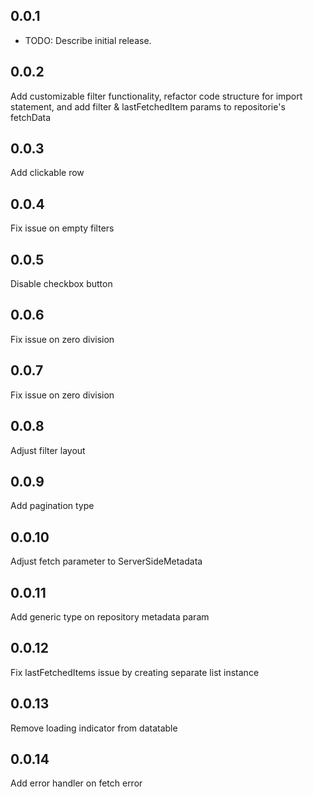 ## 0.0.1

- TODO: Describe initial release.

## 0.0.2

Add customizable filter functionality, refactor code structure for import statement, and add filter & lastFetchedItem params to repositorie's fetchData

## 0.0.3

Add clickable row

## 0.0.4

Fix issue on empty filters

## 0.0.5

Disable checkbox button

## 0.0.6

Fix issue on zero division

## 0.0.7

Fix issue on zero division

## 0.0.8

Adjust filter layout

## 0.0.9

Add pagination type

## 0.0.10

Adjust fetch parameter to ServerSideMetadata

## 0.0.11

Add generic type on repository metadata param

## 0.0.12

Fix lastFetchedItems issue by creating separate list instance

## 0.0.13

Remove loading indicator from datatable

## 0.0.14

Add error handler on fetch error
